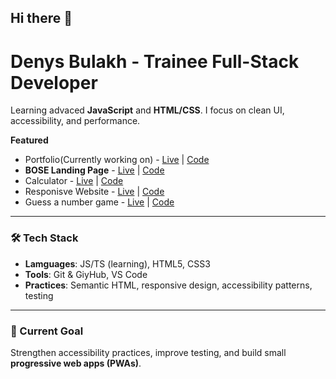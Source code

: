 ## Hi there 👋
# Denys Bulakh - Trainee Full-Stack Developer

Learning advaced **JavaScript** and **HTML/CSS**. I focus on clean UI, accessibility, and performance.

**Featured**
- Portfolio(Currently working on) - [Live](https://deny-hl.github.io/portfolio/) | [Code](https://github.com/deny-hl/portfolio)
- **BOSE Landing Page** - [Live](https://deny-hl.github.io/bose_landing/) | [Code](https://github.com/deny-hl/bose_landing?tab=readme-ov-file)
- Calculator - [Live](https://deny-hl.github.io/calculator/) | [Code](https://github.com/deny-hl/calculator)
- Responisve Website - [Live](https://acceler94.github.io/CSS-assignment/) | [Code](https://github.com/ACCeler94/CSS-assignment)
- Guess a number game - [Live](https://deny-hl.github.io/js_first-assigment/) | [Code](https://github.com/deny-hl/js_first-assigment)

---

### 🛠️ Tech Stack
- **Lamguages**: JS/TS (learning), HTML5, CSS3
- **Tools**: Git & GiyHub, VS Code
- **Practices**: Semantic HTML, responsive design, accessibility patterns, testing

---

### 🎯 Current Goal
Strengthen accessibility practices, improve testing, and build small **progressive web apps (PWAs)**.

